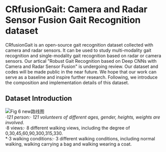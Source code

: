 # CRfusionGait: Camera and Radar Sensor Fusion Gait Recognition dataset
CRfusionGait is an open-source gait recognition dataset collected with camera and radar sensors. It can be used to study multi-modality gait recognition and single-modality gait recognition based on radar or camera sensors. Our artical "Robust Gait Recognition based on Deep CNNs with Camera and Radar Sensor Fusion" is undergoing review. Our dataset and codes will be made public in the near future. We hope that our work can serve as a baseline and inspire further research. Following, we introduce the composition and implementation details of this dataset.
## Dataset Introduction
![Fig 6 new路线图](https://user-images.githubusercontent.com/115384654/194757102-53ec81ba-145c-4e68-a4c0-6e4534f9bfae.png)
<br>*·121 person:· 121 volunteers of different ages, gender, heights, weights are involved.
<br>*·8 views:· 8 different walking views, including the degree of 0,30,45,60,90,300,315,330.
<br>*·3 walking conditions:· 3 different walking conditions, including normal walking, walking carrying a bag and walking wearing a coat.
